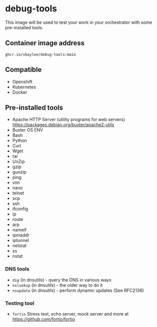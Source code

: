 # debug-tools
This image will be used to test your work in your orchestrator with some pre-installed tools.
## Container image address
```
ghcr.io/vkaylee/debug-tools:main
```

## Compatible

- Openshift
- Kubernetes
- Docker

## Pre-installed tools
- Apache HTTP Server (utility programs for web servers) https://packages.debian.org/buster/apache2-utils
- Buster OS ENV
- Bash
- Python
- Curl
- Wget
- tar
- UnZip
- gzip
- gunzip
- ping
- vim
- nano
- telnet
- scp
- ssh
- ifconfig
- ip
- route
- arp
- nameif
- ipmaddr
- iptunnel
- netstat
- ss
- nstat
### DNS tools
- `dig` (in dnsutils) - query the DNS in various ways
- `nslookup` (in dnsutils) - the older way to do it
- `nsupdate` (in dnsutils) - perform dynamic updates (See RFC2136)
### Testing tool
- `fortio` Stress test, echo server, mock server and more at https://github.com/fortio/fortio
